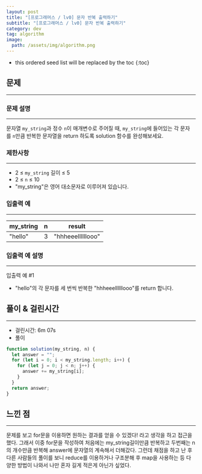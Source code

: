 ```yaml
---
layout: post
title: "[프로그래머스 / lv0] 문자 반복 출력하기"
subtitle: "[프로그래머스 / lv0] 문자 반복 출력하기"
category: dev
tag: algorithm
image:
  path: /assets/img/algorithm.png
---
```


<!-- prettier-ignore -->
* this ordered seed list will be replaced by the toc
{:toc}

## 문제

---

### **문제 설명**

---

문자열 `my_string`과 정수 `n`이 매개변수로 주어질 때, `my_string`에 들어있는 각 문자를 `n`만큼 반복한 문자열을 return 하도록 solution 함수를 완성해보세요.

### 제한사항

---

- 2 ≤ `my_string` 길이 ≤ 5
- 2 ≤ `n` ≤ 10
- "my_string"은 영어 대소문자로 이루어져 있습니다.

### 입출력 예

---

| my_string | n   | result            |
| --------- | --- | ----------------- |
| "hello"   | 3   | "hhheeellllllooo" |

### 입출력 예 설명

---

입출력 예 #1

- "hello"의 각 문자를 세 번씩 반복한 "hhheeellllllooo"를 return 합니다.

## 풀이 & 걸린시간

---

- 걸린시간: 6m 07s
- 풀이

```jsx
function solution(my_string, n) {
  let answer = "";
  for (let i = 0; i < my_string.length; i++) {
    for (let j = 0; j < n; j++) {
      answer += my_string[i];
    }
  }
  return answer;
}
```

## 느낀 점

---

문제를 보고 for문을 이용하면 원하는 결과를 얻을 수 있겠다! 라고 생각을 하고 접근을 했다. 그래서 이중 for문을 작성하여 처음에는 my_string길이만큼 반복하고 두번째는 n의 개수만큼 반복해 answer에 문자열의 계속해서 더해갔다. 그런데 채점을 하고 난 후 다른 사람들의 풀이를 보니 reduce를 이용하거나 구조분해 후 map을 사용하는 등 다양한 방법이 나와서 나만 혼자 길게 적은게 아닌가 싶었다.
